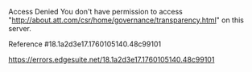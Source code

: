 Access Denied
You don't have permission to access "http://about.att.com/csr/home/governance/transparency.html" on this server.

Reference #18.1a2d3e17.1760105140.48c99101

https://errors.edgesuite.net/18.1a2d3e17.1760105140.48c99101